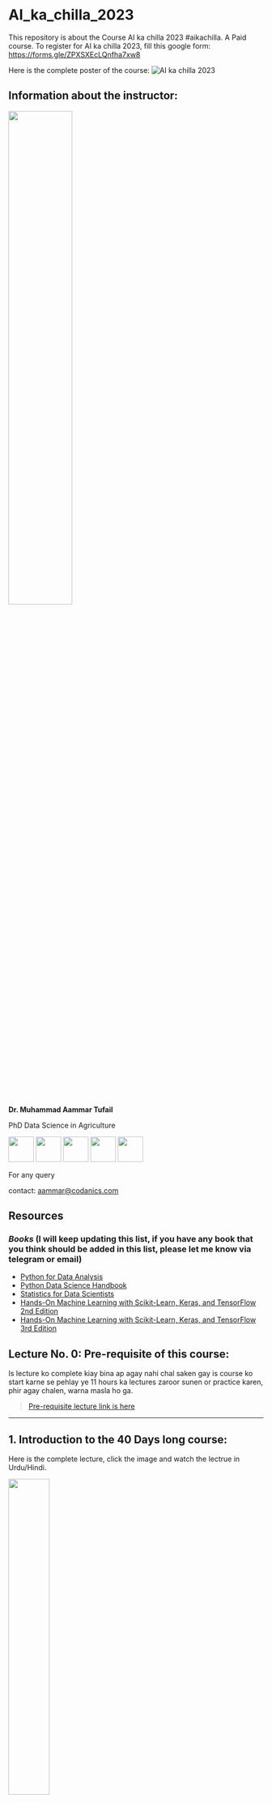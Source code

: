 # AI_ka_chilla_2023
This repository is about the Course AI ka chilla 2023 #aikachilla. A Paid course. To register for AI ka chilla 2023, fill this google form: https://forms.gle/ZPXSXEcLQnfha7xw8  

Here is the complete poster of the course:
![AI ka chilla 2023](./resources/AI_ka_chilla_poster.png)

## **Information about the instructor:**

[<img src="./resources/aammar.jpeg" width="50%">](https://www.facebook.com/groups/codanics/permalink/1872283496462303/ "Image")


**Dr. Muhammad Aammar Tufail**

PhD Data Science in Agriculture

[<img src="https://raw.githubusercontent.com/FortAwesome/Font-Awesome/6.x/svgs/brands/youtube.svg" width="50" height="50">](https://www.youtube.com/channel/UCmNXJXWONLNF6bdftGY0Otw/)
[<img src="https://raw.githubusercontent.com/FortAwesome/Font-Awesome/6.x/svgs/brands/linkedin.svg" width="50" height="50">](https://www.linkedin.com/in/dr-muhammad-aammar-tufail-02471213b/)
[<img src="https://raw.githubusercontent.com/FortAwesome/Font-Awesome/6.x/svgs/brands/github.svg" width="50" height="50">](https://github.com/AammarTufail)
[<img src="https://raw.githubusercontent.com/FortAwesome/Font-Awesome/6.x/svgs/brands/twitter.svg" width="50" height="50">](https://twitter.com/aammar_tufail)
[<img src="https://raw.githubusercontent.com/FortAwesome/Font-Awesome/6.x/svgs/brands/facebook.svg" width="50" height="50">](https://www.facebook.com/groups/codanics/permalink/1872283496462303/)



For any query

contact: aammar@codanics.com


## **Resources**
### *Books* (I will keep updating this list, if you have any book that you think should be added in this list, please let me know via telegram or email)

* [Python for Data Analysis](https://wesmckinney.com/book/)
* [Python Data Science Handbook](https://jakevdp.github.io/PythonDataScienceHandbook/)
* [Statistics for Data Scientists](./resources/books/statistics%20for%20data%20science.pdf)
* [Hands-On Machine Learning with Scikit-Learn, Keras, and TensorFlow 2nd Edition](./resources/books/Hands-On-Machine-Learning-with-Scikit-Learn-Keras-and-Tensorflow_-Concepts-Tools-and-Techniques-to-Build-Intelligent-Systems-OReilly-Media-2019.pdf)
* [Hands-On Machine Learning with Scikit-Learn, Keras, and TensorFlow 3rd Edition](https://pan.baidu.com/s/1SyPW8cAvoDDNwdaWdN9E0A?pwd=g3ma#list/path=%2F)


## **Lecture No. 0: Pre-requisite of this course:**

Is lecture ko complete kiay bina ap agay nahi chal saken gay is course ko start karne se pehlay ye 11 hours ka lectures zaroor sunen or practice karen, phir agay chalen, warna masla ho ga.

>[Pre-requisite lecture link is here](https://www.youtube.com/live/xjTMkxVSSxg?feature=share)

---
## 1. Introduction to the 40 Days long course:

Here is the complete lecture, click the image and watch the lectrue in Urdu/Hindi.

[<img src="./resources/thumbnails/01_Intro.png" width="40%">](https://youtu.be/pnz-HCViKGE "Why to register for this course: AI ka chilla 2023")


---
## 2. AI News 21-07-2023:

Here is the complete lecture, click the image and watch the lectrue in Urdu/Hindi.

[<img src="./resources/thumbnails/02_AI_news_21072023.png" width="40%">](https://youtu.be/sQo2v_HeB-M "AI News 21-07-2023")

---
## 3. AI News 30-07-2023:

Here is the complete lecture, click the image and watch the lectrue in Urdu/Hindi.

[<img src="./resources/thumbnails/03_AI_news_30072023.png" width="40%">](https://youtube.com/live/Yh59ZOY7HlY "AI News 30-07-2023")

## 4. What is Artificial Intelligence:

Here is the complete lecture, click the image and watch the lectrue in Urdu/Hindi.

[<img src="./resources/thumbnails/Day1/1.png" width="40%">](https://youtu.be/aYkf5p2uymY "What is Artificial Intelligence")

---
## 5. History of Artificial Intelligence:

Here is the complete lecture, click the image and watch the lectrue in Urdu/Hindi.

[<img src="./resources/thumbnails/Day1/2.png" width="40%">](https://youtu.be/n5u_QdcJxYY "History of Artificial Intelligence")

>Here is the link for reference: [History of AI](https://sitn.hms.harvard.edu/flash/2017/history-artificial-intelligence/)

---
## 6. Big players in AI:

Here is the complete lecture, click the image and watch the lectrue in Urdu/Hindi.

[<img src="./resources/thumbnails/Day1/3.png" width="40%">](https://youtu.be/3y9njYMraFw "Big players in AI")

---
## 7. AI in our Daily life:

Here is the complete lecture, click the image and watch the lectrue in Urdu/Hindi.

[<img src="./resources/thumbnails/Day1/4.png" width="40%">](https://youtu.be/CZZK9Sn-26s "AI in our Daily life")

---
## 8. How to get a job in AI:

Here is the complete lecture, click the image and watch the lectrue in Urdu/Hindi.

[<img src="./resources/thumbnails/Day2/5.png" width="40%">](https://youtu.be/VFNQRoRWVvM "How to get a job in AI")

---
## 9. Will me job be replaced by AI?:

Here is the complete lecture, click the image and watch the lectrue in Urdu/Hindi.

[<img src="./resources/thumbnails/Day2/6.png" width="40%">](https://youtu.be/qDBXnnx8QPM "Will me job be replaced by AI?")

---
## 10. Main Goals of AI ka Chilla 2023:

Here is the complete lecture, click the image and watch the lectrue in Urdu/Hindi.

[<img src="./resources/thumbnails/Day2/7.png" width="40%">](https://youtu.be/rjmsGP2_RKs "Main Goals of AI ka Chilla 2023")

---
## 11. Why Do you need to learn pyhton for AI?

Here is the complete lecture, click the image and watch the lectrue in Urdu/Hindi.

[<img src="./resources/thumbnails/Day2/8.png" width="40%">](https://youtu.be/tlxM7L9lDDY "Why Do you need to learn pyhton for AI?")

---
## 12. Software installation and websites for this course:

Here is the complete lecture, click the image and watch the lectrue in Urdu/Hindi.

[<img src="./resources/thumbnails/Day2/9.png" width="40%">](https://youtu.be/ROO3QTPsSR4 "Software installation and websites for this course")

>**`Links to software and websites:`**
>1. Python: https://www.python.org/downloads/
>2. vscode: https://code.visualstudio.com/
>3. miniconda: https://docs.conda.io/en/latest/miniconda.html#installing
>4. git: https://git-scm.com/

>**`Website links to make your account on (sign up):`**
>* github: https://github.com/
>* github student developer pack: https://education.github.com/pack
>* git hub teachers developer pack: https://education.github.com/teachers
>* kaggle: https://www.kaggle.com/muhammadaammartufail
>* LinkedIn: https://www.linkedin.com/in/dr-muhammad-aammar-tufail-02471213b/
>* Twitter (X): https://twitter.com/aammar_tufail
>* Use multiple gpt algorithms: https://poe.com/
>* youtube:  https://www.youtube.com/@Codanics


---
## 13. Conda environemnts (A-Z):

Here is the complete lecture, click the image and watch the lectrue in Urdu/Hindi.

[<img src="./resources/thumbnails/Day3/10.png" width="40%">](https://youtu.be/9ofiOq3tgcQ "Conda environemnts (A-Z)")

> Here is the cheatsheet for conda commands: [Conda cheatsheet](https://docs.conda.io/projects/conda/en/4.6.0/_downloads/52a95608c49671267e40c689e0bc00ca/conda-cheatsheet.pdf)


---
## 14. VScode setup for python for AI and Data Science:

Here is the complete lecture, click the image and watch the lectrue in Urdu/Hindi.

[<img src="./resources/thumbnails/Day3/11.png" width="40%">](https://youtu.be/LxGmdgSM0Po "VScode setup for python for AI and Data Science")

---

## **15.** **Basics of Python for AI and Data Science:**

**`Python-101`**
>**Note:** Please watch the following lecture and practice at least 5 times before moving to the next lectures: [Python-101](https://youtu.be/930zolu8E2g)

### 15.1. Python-101 (Part-1): *`First Line of Code in Python`*

Here is the complete lecture, click the image and watch the lectrue in Urdu/Hindi.

[<img src="./resources/thumbnails/Day3/12.png" width="40%">](https://youtu.be/WKyBJV8b_0U "Python for AI and Data Science")

* [Book: Python for Data Analysis](https://wesmckinney.com/book/)

### 15.2 Python-101 (Part-2): *`Variables in Python`*

Here is the complete lecture, click the image and watch the lectrue in Urdu/Hindi.

[<img src="./resources/thumbnails/Day4/13.png" width="40%">](https://youtu.be/rb9l7_Qp7zw "Python for AI and Data Science")

### 15.3 Python-101 (Part-3): *`Operator in python`*

Here is the complete lecture, click the image and watch the lectrue in Urdu/Hindi.

[<img src="./resources/thumbnails/Day4/14.png" width="40%">](https://youtu.be/mVIsFyCDceY "Python for AI and Data Science")

### 15.4 Python-101 (Part-4): *`Data Types in Python`*

Here is the complete lecture, click the image and watch the lectrue in Urdu/Hindi.

[<img src="./resources/thumbnails/Day4/15.png" width="40%">](https://youtu.be/nUclIt4yTDU "Python for AI and Data Science")

### 15.5 Python-101 (Part-5): *`Indentations and if conditions in Python`*

Here is the complete lecture, click the image and watch the lectrue in Urdu/Hindi.

[<img src="./resources/thumbnails/Day4/16.png" width="40%">](https://youtu.be/YrlLgfuKLO4 "Python for AI and Data Science")

### 15.6 Python-101 (Part-6): *`User input program in python`*

Here is the complete lecture, click the image and watch the lectrue in Urdu/Hindi.

[<img src="./resources/thumbnails/Day4/17.png" width="40%">](https://youtu.be/Vx1XMgzlP1c "Python for AI and Data Science")

### 15.7 Python-101 (Part-7): *`Data structures and indexing in python`*

Here is the complete lecture, click the image and watch the lectrue in Urdu/Hindi.

[<img src="./resources/thumbnails/Day4/18.png" width="40%">](https://youtu.be/oJpUfLm2jBc "Python for AI and Data Science")

### 15.8 Python-101 (Part-8): *`Control flow statements in python`*

Here is the complete lecture, click the image and watch the lectrue in Urdu/Hindi.

[<img src="./resources/thumbnails/Day4/19.png" width="40%">](https://youtu.be/Az5KRivoFCo "Python for AI and Data Science")

### 15.9 Python-101 (Part-9):*`Nested Loops in Python`*

Here is the complete lecture, click the image and watch the lectrue in Urdu/Hindi.

[<img src="./resources/thumbnails/Day5/20.png" width="40%">](https://youtu.be/n-tOjuGDqwk "Netsted Loops in Python")

### 15.10 Python-101 (Part-10): *`Functions & Lmbda funtions in Python`*

Here is the complete lecture, click the image and watch the lectrue in Urdu/Hindi.

[<img src="./resources/thumbnails/Day5/21.png" width="40%">](https://youtu.be/uiVt6qsrnGg "Functions in Python")

### 15.11 Python-101 (Part-11): *`Modules and Libraries in Python`*

Here is the complete lecture, click the image and watch the lectrue in Urdu/Hindi.

[<img src="./resources/thumbnails/Day5/22.png" width="40%">](https://youtu.be/nzHHOPFce-k "Modules and Libraries in Python")

### 15.12 Python-101 (Part-12): *`Types of Errors in Python`*

Here is the complete lecture, click the image and watch the lectrue in Urdu/Hindi.

[<img src="./resources/thumbnails/Day5/23.png" width="40%">](https://youtu.be/P4bqOjhXSAQ "Types of Errors in Python")


### 15.13 Python-101 (Part-13): *`Jupyter Notebook and File Handling in Python`*

Here is the complete lecture, click the image and watch the lectrue in Urdu/Hindi.

[<img src="./resources/thumbnails/Day5/24.png" width="40%">](https://youtu.be/DS_TnRNO6CQ "Jupyter Notebook and File Handling in Python")

### 15.14 Python-101 (Part-14): *`MarkDown Crash Course in 72 minutes`*

Here is the complete lecture, click the image and watch the lectrue in Urdu/Hindi.

[<img src="./resources/thumbnails/Day5/25.png" width="40%">](https://youtu.be/qJqAXjz-Rh4?t=56 "MarkDown Crash Course")

---
## **16.** **Why Data is Important for AI?**

Here is the complete lecture, click the image and watch the lectrue in Urdu/Hindi.

[<img src="./resources/thumbnails/Day6/26.png" width="40%">](https://youtu.be/iJcCVjXz_po "Why Data is Important for AI?")

---

## **17.** **How Data is fueling AI:**

Here is the complete lecture, click the image and watch the lectrue in Urdu/Hindi.

[<img src="./resources/thumbnails/Day6/27.png" width="40%">](https://youtu.be/j4-XzkSU7_I "How Data is fueling AI")

---

## **18** **ABC of Statistics for AI and Data Science:**

### 18.1. ABC of Statistics (Part-1): *`Introduction to Statistics`*

Here is the complete lecture, click the image and watch the lectrue in Urdu/Hindi.

[<img src="./resources/thumbnails/Day8/31.png" width="40%">](https://youtube.com/live/9F5CVyHWBKo?feature=share "ABC of Statistics for AI and Data Science")

### 18.2. ABC of Statistics (Part-2): *`Data and Stat`*

Here is the complete lecture, click the image and watch the lectrue in Urdu/Hindi.

[<img src="./resources/thumbnails/Day8/32.png" width="40%">](https://youtube.com/live/ql4Rqx0XZIk?feature=share "ABC of Statistics for AI and Data Science")

### 18.3. ABC of Statistics (Part-3): *`Data, Stat and Data`*

Here is the complete lecture, click the image and watch the lectrue in Urdu/Hindi.

[<img src="./resources/thumbnails/Day8/33.png" width="40%">](https://youtube.com/live/i1ZDDN8XcOY?feature=share "ABC of Statistics for AI and Data Science")

### 18.4. ABC of Statistics (Part-4): *`Descriptive Statistics`*

Here is the complete lecture, click the image and watch the lectrue in Urdu/Hindi.

[<img src="./resources/thumbnails/Day8/34.png" width="40%">](https://youtube.com/live/aFPpXIdEBnA?feature=share "Descriptive Statistics")

### 18.5. ABC of Statistics (Part-5): *`Inferential Statistics Part-1`*

Here is the complete lecture, click the image and watch the lectrue in Urdu/Hindi.

[<img src="./resources/thumbnails/Day8/35.png" width="40%">](https://youtube.com/live/Wl28DaEoZXc?feature=share "Inferential Statistics Part-1")

### 18.6. ABC of Statistics (Part-6): *`Inferential Statistics Part-2`*

Here is the complete lecture, click the image and watch the lectrue in Urdu/Hindi.

[<img src="./resources/thumbnails/Day8/36.png" width="40%">](https://youtube.com/live/1kldE86nL9E?feature=share "Inferential Statistics Part-2")

### 18.7. ABC of Statistics (Part-7): *`Hypothesis Testing`*

Here is the complete lecture, click the image and watch the lectrue in Urdu/Hindi.

[<img src="./resources/thumbnails/Day8/37.png" width="40%">](https://youtube.com/live/UFVyzGZpUWE?feature=share "Hypothesis Testing")

### 18.8. ABC of Statistics (Part-8): *`Important Terms in Statistics`*

Here is the complete lecture, click the image and watch the lectrue in Urdu/Hindi.

[<img src="./resources/thumbnails/Day8/38.png" width="40%">](https://youtube.com/live/I9VI5_DkZoU?feature=share "Important Terms in Statistics")

---

## **19.** **Exploratory Data Analysis in Python:**

### 19.1. EDA (Part-1): *`Introduction to EDA and Python coding`*

Here is the complete lecture, click the image and watch the lectrue in Urdu/Hindi.

[<img src="./resources/thumbnails/Day6/28.png" width="40%">](https://youtu.be/ux4sO34fZDk "Exploratory Data Analysis in Python")

### 19.2. EDA (Part-2): *`Important Terminoogies in EDA`*

Here is the complete lecture, click the image and watch the lectrue in Urdu/Hindi.

[<img src="./resources/thumbnails/Day7/29.png" width="40%">](https://youtu.be/lyVBjQTctsw "Exploratory Data Analysis in Python")

### 19.3. EDA (Part-3): *`Why and how to deal missing values`*

Here is the complete lecture, click the image and watch the lectrue in Urdu/Hindi.

[<img src="./resources/thumbnails/Day7/30.png" width="40%">](https://youtu.be/catq_2XEmVM "Exploratory Data Analysis in Python")

### 19.4. EDA (Part-4): *`Missing Value Imputation in Python`*

Here is the complete lecture, click the image and watch the lectrue in Urdu/Hindi.

[<img src="./resources/thumbnails/Day9/41.png" width="40%">](https://youtu.be/0sLj91__T_M "Missing values dealing in Python")

### 19.5. EDA (Part-5): *`Complete A-Z EDA`*

Here is the complete lecture, click the image and watch the lectrue in Urdu/Hindi.

[<img src="./resources/thumbnails/Day9/40.png" width="40%">](https://youtu.be/O-mkpOCsLEo "Exploratory Data Analysis in Python")

### 19.6a. EDA (Part-6a): *`Automatic EDA`*

Here is the complete lecture, click the image and watch the lectrue in Urdu/Hindi.

[<img src="./resources/thumbnails/Day9/42.png" width="40%">](https://youtu.be/iMbFxUGPPKw "Automatic EDA")

How to Automate EDA in Python?
The link to a nice blog is here: 
> **[4 Ways to Automate Exploratory Data Analysis (EDA) in Python](https://builtin.com/data-science/EDA-python)**

### 19.6b. EDA (Part-6b): *`AutoViz Library`*

Here is the complete lecture, click the image and watch the lectrue in Urdu/Hindi.

[<img src="./resources/thumbnails/Day10/43.png" width="40%">](https://youtu.be/EbSAcTW5pII "AutoViz Library")

> **[AutoViz Library link is here](https://github.com/AutoViML/AutoViz)**

### 19.7. EDA (Part-7): *`GPT based vscode extensions and websites`*

Here is the complete lecture, click the image and watch the lectrue in Urdu/Hindi.

[<img src="./resources/thumbnails/Day10/44.png" width="40%">](https://youtu.be/8h8754sr6NE "GPT based vscode extensions and websites")

### 19.8. EDA (Part-8): *`Use Ai for Fast paced EDA`*

Here is the complete lecture, click the image and watch the lectrue in Urdu/Hindi.

[<img src="./resources/thumbnails/Day10/45.png" width="40%">](https://youtu.be/NAbB76l2j18 "Use Ai for Fast paced EDA")

### 19.9. EDA (Part-9): *`Big Datasets for EDA practice`*

Here is the complete lecture, click the image and watch the lectrue in Urdu/Hindi.

[<img src="./resources/thumbnails/Day10/46.png" width="40%">](https://youtu.be/HltBr8z4kS4 "Big Datasets for EDA practice")

>#### Here are the links to important big data in the industries:
>1. [Google Play Store Apps Google Play Store App data of 2.3 Million+ applications.](https://www.kaggle.com/datasets/gauthamp10/google-playstore-apps)
>2. [Apple AppStore Apps dataset](https://www.kaggle.com/gauthamp10/apple-appstore-apps)
>3. [Android App Permission dataset](https://www.kaggle.com/gauthamp10/app-permissions-android)

>In per EDA karen tu maza or e hy, time lagay ga but it would be a nice portfolio for you guys.


## 20. **EDA on Big Data**

### 20.1. EDA on Big Data (Part-1): *`EDA on Apple Store Apps`*

>[Apple AppStore Apps dataset can be found here](https://www.kaggle.com/gauthamp10/apple-appstore-apps)

Here is the complete lecture, click the image and watch the lectrue in Urdu/Hindi.

[<img src="./resources/thumbnails/Day14/47.png" width="40%">](https://youtu.be/YfwLzQ6MEUQ "EDA on Big Data")

### 20.2. EDA on Big Data (Part-2): *`EDA on Apple App Store Data`*

Here is the complete lecture, click the image and watch the lectrue in Urdu/Hindi.

[<img src="./resources/thumbnails/Day14/48.png" width="40%">](https://youtu.be/Z6X9PKhGzYU "EDA on Big Data")

### 20.3. EDA on Big Data (Part-3): *`Complete EDA on Apple APP store Data`*

Here is the complete lecture, click the image and watch the lectrue in Urdu/Hindi.

[<img src="./resources/thumbnails/Day15/49.png" width="40%">](https://youtu.be/yJ9QCsOJhjE "EDA on Big Data")

## 21. **Web app development using streamlit**

### 21.1. Web app development using streamlit (Part-1): *`Introduction to streamlit and your first web app`*

Here is the complete lecture, click the image and watch the lectrue in Urdu/Hindi.

[<img src="./resources/thumbnails/Day16/50.png" width="40%">](https://youtu.be/JoPPiRDuoY8 "Web app development using streamlit")

### 21.2. Web app development using streamlit (Part-2): *`Important logins for next details`*

Here is the complete lecture, click the image and watch the lectrue in Urdu/Hindi.

[<img src="./resources/thumbnails/Day16/51.png" width="40%">](https://youtu.be/tpPZFmjCZYE "Web app development using streamlit")

### 21.3. Web app development using streamlit (Part-3): *`Introduction to API`*

Here is the complete lecture, click the image and watch the lectrue in Urdu/Hindi.

[<img src="./resources/thumbnails/Day18/52.png" width="40%">](https://youtu.be/n-C79dq13i4 "What is an API")

### 21.4. Web app development using streamlit (Part-4): *`Important APIs to be used in for AI course`*

Here is the complete lecture, click the image and watch the lectrue in Urdu/Hindi.

[<img src="./resources/thumbnails/Day18/53.png" width="40%">](https://youtu.be/OB9IZsFK4bU "Important APIs to be used in for AI course")

### 21.5. Web app development using streamlit (Part-5): *`Apna chatGPT bnayen`*

Here is the complete lecture, click the image and watch the lectrue in Urdu/Hindi.

[<img src="./resources/thumbnails/Day18/54.png" width="40%">](https://youtu.be/iN5YxDmMu5g "Apna chatGPT bnayen")

Complete code for the app is below or you can download the file [here](./resources/codes/apps/lang_chain_app_14_lines.py) or copy from below:

<details>
    <summary><span style="color:yellow; font-weight:bold; font-size:16px;">Click here to expand the code for this lecture</span></summary>

```python
import streamlit as st
from langchain.llms import OpenAI #pip install langchain openai
st.title('🦜🔗 Quickstart App')
openai_api_key = st.sidebar.text_input('OpenAI API Key')
def generate_response(input_text):
  llm = OpenAI(temperature=0.7, openai_api_key=openai_api_key)
  st.info(llm(input_text))
with st.form('my_form'):
  text = st.text_area('Enter text:', '...')
  submitted = st.form_submit_button('Submit')
  if not openai_api_key.startswith('sk-'):
    st.warning('Please enter your OpenAI API key!', icon='⚠')
  if submitted and openai_api_key.startswith('sk-'):
    generate_response(text)
  ```
</details>

### 21.6. Web app development using streamlit (Part-6): *`Introduction to LangChain`*

Here is the lecture, click the image and watch the lectrue in Urdu/Hindi.

[<img src="./resources/thumbnails/Day19/55.png" width="40%">](https://youtu.be/Dzvv8WY9GT8 "Intro to langchain")

### 21.6. Web app development using streamlit (Part-6): *`Ask the text app`*

Here is the lecture, click the image and watch the lectrue in Urdu/Hindi.

[<img src="./resources/thumbnails/Day19/56.png" width="40%">](https://youtu.be/dfb7A3LMC1Q "Ask the text app")

<details>
    <summary><span style="color:yellow; font-weight:bold; font-size:16px;">Click here to expand the code for this lecture</span></summary>

```python
import streamlit as st
from langchain.llms import OpenAI
from langchain.text_splitter import CharacterTextSplitter
from langchain.embeddings import OpenAIEmbeddings
from langchain.vectorstores import Chroma
from langchain.chains import RetrievalQA

def generate_response(uploaded_file, openai_api_key, query_text):
    # Load document if file is uploaded
    if uploaded_file is not None:
        documents = [uploaded_file.read().decode()]
        # Split documents into chunks
        text_splitter = CharacterTextSplitter(chunk_size=1000, chunk_overlap=0)
        texts = text_splitter.create_documents(documents)
        # Select embeddings
        embeddings = OpenAIEmbeddings(openai_api_key=openai_api_key)
        # Create a vectorstore from documents
        db = Chroma.from_documents(texts, embeddings)
        # Create retriever interface
        retriever = db.as_retriever()
        # Create QA chain
        qa = RetrievalQA.from_chain_type(llm=OpenAI(openai_api_key=openai_api_key), chain_type='stuff', retriever=retriever)
        return qa.run(query_text)


# Page title
st.set_page_config(page_title='🦜🔗 Ask the Doc App')
st.title('🦜🔗 Ask the Doc App')

# File upload
uploaded_file = st.file_uploader('Upload an article', type='txt')
# Query text
query_text = st.text_input('Enter your question:', placeholder = 'Please provide a short summary.', disabled=not uploaded_file)

# Form input and query
result = []
with st.form('myform', clear_on_submit=True):
    openai_api_key = st.text_input('OpenAI API Key', type='password', disabled=not (uploaded_file and query_text))
    submitted = st.form_submit_button('Submit', disabled=not(uploaded_file and query_text))
    if submitted and openai_api_key.startswith('sk-'):
        with st.spinner('Calculating...'):
            response = generate_response(uploaded_file, openai_api_key, query_text)
            result.append(response)
            del openai_api_key

if len(result):
    st.info(response)
# add multiple document option in the app (docx, pdf)
```
</details>

### 21.7. Web app development using streamlit (Part-7): *`Ask the docx, pdf, txt file app- Advanced`*

Here is the lecture, click the image and watch the lectrue in Urdu/Hindi.

[<img src="./resources/thumbnails/Day20/57.png" width="40%">](https://youtu.be/8JE4QjNJLwU "Ask the docx, pdf, text app- Advanced")



<details>
    <summary><span style="color:yellow; font-weight:bold; font-size:16px;">Click here to expand the code for this lecture</span></summary>

```python
# Importing necessary libraries
import streamlit as st
import PyPDF2
import io
import openai
import docx2txt
import pyperclip

# Setting up OpenAI API key
openai.api_key =st.sidebar.text_input('OpenAI API Key', type='password')
#or
# openai.api_key ='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'

# Defining a function to extract text from a PDF file
def extract_text_from_pdf(file):
    # Creating a BytesIO object from the uploaded file
    pdf_file_obj = io.BytesIO(file.read())
    # Creating a PDF reader object from the BytesIO object
    pdf_reader = PyPDF2.PdfReader(pdf_file_obj)
    # Initializing an empty string to store the extracted text
    text = ''
    # Looping through each page of the PDF file and extracting the text
    for page_num in range(len(pdf_reader.pages)):
        page = pdf_reader.pages[page_num]
        text += page.extract_text()
    # Returning the extracted text
    return text

# Defining a function to extract text from a Word file
def extract_text_from_docx(file):
    # Creating a BytesIO object from the uploaded file
    docx_file_obj = io.BytesIO(file.read())
    # Extracting text from the Word file
    text = docx2txt.process(docx_file_obj)
    # Returning the extracted text
    return text

# Defining a function to extract text from a Text file
def extract_text_from_txt(file):
    # Reading the uploaded file as text
    text = file.read().decode('utf-8')
    # Returning the extracted text
    return text

# Defining a function to extract text from a file based on its type
def extract_text_from_file(file):
    # Checking the type of the uploaded file
    if file.type == 'application/pdf':
        # Extracting text from the PDF file
        text = extract_text_from_pdf(file)
    elif file.type == 'application/vnd.openxmlformats-officedocument.wordprocessingml.document':
        # Extracting text from the Word file
        text = extract_text_from_docx(file)
    elif file.type == 'text/plain':
        # Extracting text from the Text file
        text = extract_text_from_txt(file)
    else:
        # Displaying an error message if the file type is not supported
        st.error("Unsupported file type!")
        text = None
    # Returning the extracted text
    return text

# Defining a function to generate questions from text using OpenAI's GPT-3
def get_questions_from_gpt(text):
    # Selecting the first 4096 characters of the text as the prompt for the GPT-3 API
    prompt = text[:4096]
    # Generating a question using the GPT-3 API
    response = openai.Completion.create(engine="text-davinci-003", prompt=prompt, temperature=0.5, max_tokens=30)
    # Returning the generated question
    return response.choices[0].text.strip()

# Defining a function to generate answers to a question using OpenAI's GPT-3
def get_answers_from_gpt(text, question):
    # Selecting the first 4096 characters of the text as the prompt for the GPT-3 API, along with the user's question
    prompt = text[:4096] + "\nQuestion: " + question + "\nAnswer:"
    # Generating an answer using the GPT-3 API
    response = openai.Completion.create(engine="text-davinci-003", prompt=prompt, temperature=0.6, max_tokens=2000)
    # Returning the generated answer
    return response.choices[0].text.strip()

# Defining the main function of the Streamlit app
def main():
    # Setting the title of the app
    st.title("Ask Questions From Uploaded Document")
    # Creating a file uploader for PDF, Word, and Text files
    uploaded_file = st.file_uploader("Choose a file", type=["pdf", "docx", "txt"])
    # Checking if a file has been uploaded
    if uploaded_file is not None:
        # Extracting text from the uploaded file
        text = extract_text_from_file(uploaded_file)
        # Checking if text was extracted successfully
        if text is not None:
            # Generating a question from the extracted text using GPT-3
            question = get_questions_from_gpt(text)
            # Displaying the generated question
            st.write("Question: " + question)
            # Creating a text input for the user to ask a question
            user_question = st.text_input("Ask a question about the document")
            # Checking if the user has asked a question
            if user_question:
                # Generating an answer to the user's question using GPT-3
                answer = get_answers_from_gpt(text, user_question)
                # Displaying the generated answer
                st.write("Answer: " + answer)
                # Creating a button to copy the answer text to clipboard
                if st.button("Copy Answer Text"):
                    pyperclip.copy(answer)
                    st.success("Answer text copied to clipboard!")

# Running the main function if the script is being run directly
if __name__ == '__main__':
    main()
```
</details>

### 21.8. Web app development using streamlit (Part-8): *`Other important APIs for the app development`*

Here is the lecture, click the image and watch the lectrue in Urdu/Hindi.

[<img src="./resources/thumbnails/Day20/58.png" width="40%">](https://youtu.be/0xEhysUZizk "Other important APIs for the app development")
---
---

## 22. **Machine Learning-101 to Advance**

### 22.1. Machine Learning-101 to Advance (Part-1): *`Introduction to Machine Learning`*

Here is the lecture, click the image and watch the lectrue in Urdu/Hindi.

[<img src="./resources/thumbnails/Day20/59.png" width="40%">](https://youtu.be/p88bsuSf-h8 "Introduction to Machine Learning")

---
